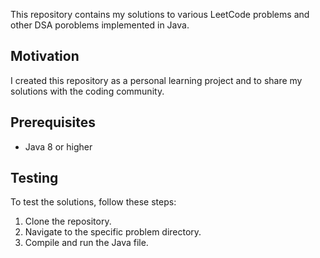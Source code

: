 This repository contains my solutions to various LeetCode problems and other DSA poroblems implemented in Java.
## Motivation

I created this repository as a personal learning project and to share my solutions with the coding community.


## Prerequisites

- Java 8 or higher


## Testing

To test the solutions, follow these steps:

1. Clone the repository.
2. Navigate to the specific problem directory.
3. Compile and run the Java file.

